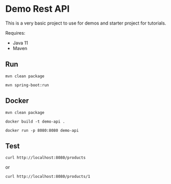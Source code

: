 # Demo Rest API
This is a very basic project to use for demos and starter project for tutorials.

Requires:
- Java 11
- Maven

## Run

`mvn clean package`

`mvn spring-boot:run`


## Docker

`mvn clean package`

`docker build -t demo-api .`

`docker run -p 8080:8080 demo-api`


## Test

`curl http://localhost:8080/products`

or

`curl http://localhost:8080/products/1`